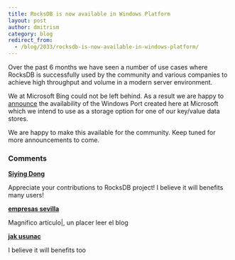 ```yaml
---
title: RocksDB is now available in Windows Platform
layout: post
author: dmitrism
category: blog
redirect_from:
  - /blog/2033/rocksdb-is-now-available-in-windows-platform/
---
```


Over the past 6 months we have seen a number of use cases where RocksDB is successfully used by the community and various companies to achieve high throughput and volume in a modern server environment.

We at Microsoft Bing could not be left behind. As a result we are happy to [announce](http://bit.ly/1OmWBT9) the availability of the Windows Port created here at Microsoft which we intend to use as a storage option for one of our key/value data stores.

<!--truncate-->

We are happy to make this available for the community. Keep tuned for more announcements to come.

### Comments

**[Siying Dong](siying.d@fb.com)**

Appreciate your contributions to RocksDB project! I believe it will benefits many users!

**[empresas sevilla](oxofkx@gmail.com)**

Magnifico artículo|, un placer leer el blog

**[jak usunac](tomogedac@o2.pl)**

I believe it will benefits too
